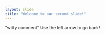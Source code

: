 ```yaml
---
layout: slide
title: "Welcome to our second slide!"
---
```

"witty comment"
Use the left arrow to go back!
